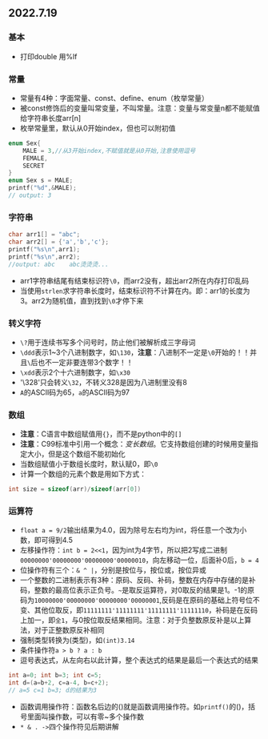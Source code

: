 ## 2022.7.19
### 基本
- 打印double 用%lf

### 常量
- 常量有4种：字面常量、const、define、enum（枚举常量）
- 被const修饰后的变量叫常变量，不叫常量。注意：变量与常变量n都不能赋值给字符串长度arr[n]
- 枚举常量里，默认从0开始index，但也可以附初值
```c
enum Sex{
    MALE = 3,//从3开始index,不赋值就是从0开始,注意使用逗号
    FEMALE,
    SECRET
}
enum Sex s = MALE;
printf("%d",&MALE);
// output: 3
```
### 字符串
```c
char arr1[] = "abc";
char arr2[] = {'a','b','c'};
printf("%s\n",arr1);
printf("%s\n",arr2);
//output: abc    abc烫烫烫...
```
- arr1字符串结尾有结束标识符```\0```，而arr2没有，超出arr2所在内存打印乱码
- 当使用```strlen```求字符串长度时，结束标识符不计算在内。即：arr1的长度为3。arr2为随机值，直到找到```\0```才停下来

### 转义字符
- ```\?```用于连续书写多个问号时，防止他们被解析成三字母词
- ```\ddd```表示1~3个八进制数字，如```\130```，**注意**：八进制不一定是```\0```开始的！！并且```\```后也不一定非要连带3个数字！！
- ```\xdd```表示2个十六进制数字，如```\x30```
- '\328'只会转义```\32```，不转义328是因为八进制里没有8
- ```A```的ASCII码为65，```a```的ASCII码为97

### 数组
- **注意**：C语言中数组赋值用```{}```，而不是python中的```[]```
- **注意**：C99标准中引用一个概念：*变长数组*。它支持数组创建的时候用变量指定大小，但是这个数组不能初始化
- 当数组赋值小于数组长度时，默认赋0，即```\0```
- 计算一个数组的元素个数是用如下方式：
```c
int size = sizeof(arr)/sizeof(arr[0])
```

### 运算符
- ```float a = 9/2```输出结果为4.0，因为除号左右均为int，将任意一个改为小数，即可得到4.5
- 左移操作符：```int b = 2<<1```，因为int为4字节，所以把2写成二进制```00000000'00000000'00000000'00000010```，向左移动一位，后面补0后，```b = 4```
- 位操作符有三个：```& ^ |```，分别是按位与，按位或，按位异或
- 一个整数的二进制表示有3种：原码、反码、补码，整数在内存中存储的是补码，整数的最高位表示正负号。```~```是取反运算符，对0取反的结果是1。-1的原码为```10000000'00000000'00000000'00000001```,反码是在原码的基础上符号位不变、其他位取反，即```11111111'11111111'11111111'11111110```，补码是在反码上加一，即```全1```，与0按位取反结果相同。注意：对于负整数原反补是以上算法，对于正整数原反补相同
- 强制类型转换为(类型)，如```(int)3.14```
- 条件操作符```a > b ? a : b```
- 逗号表达式，从左向右以此计算，整个表达式的结果是最后一个表达式的结果
```c
int a=0; int b=3; int c=5;
int d=(a=b+2, c=a-4, b=c+2);
// a=5 c=1 b=3; d的结果为3
```
- 函数调用操作符：函数名后边的()就是函数调用操作符。如```printf()```的()，括号里面叫操作数，可以有零~多个操作数
- ```* & . ->```四个操作符见后期讲解